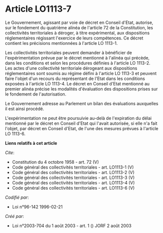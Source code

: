 # Article LO1113-7

Le Gouvernement, agissant par voie de décret en Conseil d'Etat, autorise, sur le fondement du quatrième alinéa de l'article
72 de la Constitution, les collectivités territoriales à déroger, à titre expérimental, aux dispositions réglementaires
régissant l'exercice de leurs compétences. Ce décret contient les précisions mentionnées à l'article LO 1113-1. 

Les collectivités territoriales peuvent demander à bénéficier de l'expérimentation prévue par le décret mentionné à l'alinéa
qui précède, dans les conditions et selon les procédures définies à l'article LO 1113-2. Les actes d'une collectivité
territoriale dérogeant aux dispositions réglementaires sont soumis au régime défini à l'article LO 1113-3 et peuvent faire
l'objet d'un recours du représentant de l'Etat dans les conditions exposées à l'article LO 1113-4. Le décret en Conseil
d'Etat mentionné au premier alinéa précise les modalités d'évaluation des dispositions prises sur le fondement de
l'autorisation. 

Le Gouvernement adresse au Parlement un bilan des évaluations auxquelles il est ainsi procédé.

L'expérimentation ne peut être poursuivie au-delà de l'expiration du délai mentionné par le décret en Conseil d'Etat qui
l'avait autorisée, si elle n'a fait l'objet, par décret en Conseil d'Etat, de l'une des mesures prévues à l'article LO
1113-6.

**Liens relatifs à cet article**

_Cite_:

  - Constitution du 4 octobre 1958 - art. 72 (V)
  - Code général des collectivités territoriales - art. LO1113-1 (V)
  - Code général des collectivités territoriales - art. LO1113-2 (V)
  - Code général des collectivités territoriales - art. LO1113-3 (V)
  - Code général des collectivités territoriales - art. LO1113-4 (V)
  - Code général des collectivités territoriales - art. LO1113-6 (V)

_Codifié par_:

  - Loi n°96-142 1996-02-21

_Créé par_:

  - Loi n°2003-704 du 1 août 2003 - art. 1 () JORF 2 août 2003
